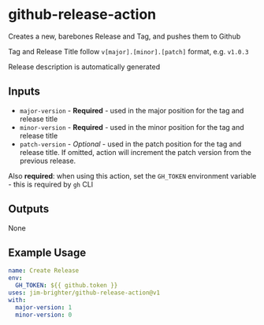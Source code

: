 # github-release-action
Creates a new, barebones Release and Tag, and pushes them to Github

Tag and Release Title follow `v[major].[minor].[patch]` format, e.g. `v1.0.3`

Release description is automatically generated

## Inputs
- `major-version` - **Required** - used in the major position for the tag and release title
- `minor-version` - **Required** - used in the minor position for the tag and release title
- `patch-version` - _Optional_ - used in the patch position for the tag and release title. If omitted, action will increment the patch version from the previous release.

Also **required**: when using this action, set the `GH_TOKEN` environment variable - this is required by `gh` CLI

## Outputs
None

## Example Usage
```yaml
name: Create Release
env:
  GH_TOKEN: ${{ github.token }}
uses: jim-brighter/github-release-action@v1
with:
  major-version: 1
  minor-version: 0
```
